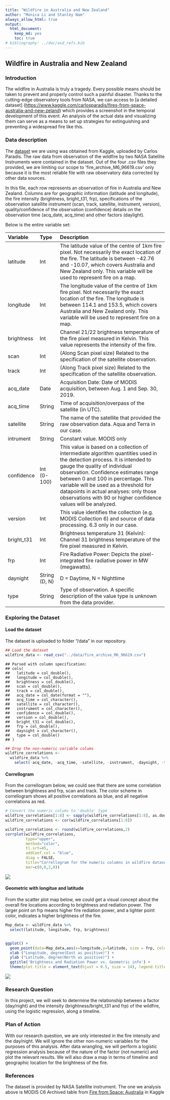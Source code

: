 ```yaml
---
title: "Wildfire in Australia and New Zealand"
author: "Monica Li and Stanley Nam"
always_allow_html: true
output: 
  html_document:
    keep_md: yes
    toc: true
# bibliography: ../doc/asd_refs.bib
---
```




## Wildfire in Australia and New Zealand

### Introduction

The wildfire in Australia is truly a tragedy. Every possible means should be taken to prevent and properly control such a painful disaster. Thanks to the cutting-edge observatory tools from NASA, we can access to [a detailed dataset] (https://www.kaggle.com/carlosparadis/fires-from-space-australia-and-new-zeland) which provides a screenshot in the temporal development of this event. An analysis of the actual data and visualizing them can serve as a means to set up strategies for extinguishing and preventing a widespread fire like this. 

### Data description
  
The [dataset](https://www.kaggle.com/carlosparadis/fires-from-space-australia-and-new-zeland) we are using was obtained from Kaggle, uploaded by Carlos Paradis. The raw data from observation of the wildfire by two NASA Satellite Instruments were contained in the dataset. Out of the four .csv files they provided, we are limiting our scope to 'fire_archive_M6_96619.csv' only because it is the most reliable file with raw observatory data corrected by other data sources.

In this file, each row represents an observation of fire in Australia and New Zealand. Columns are for geographic information (latitude and longitude), the fire intensity (brightness, bright_t31, frp), specifications of the observation satellite instrument (scan, track, satellite, instrument, version), quality/confidence of the observation (confidence) details on the observation time (acq_date, acq_time) and other factors (daylight).

Below is the entire variable set:

<table class="table table-condensed" style="width: auto !important; margin-left: auto; margin-right: auto;">
 <thead>
  <tr>
   <th style="text-align:left;position: sticky; top:0; background-color: #FFFFFF;">  Variable           </th>
   <th style="text-align:left;position: sticky; top:0; background-color: #FFFFFF;">  Type              </th>
   <th style="text-align:left;position: sticky; top:0; background-color: #FFFFFF;">  Description                                                                                                                             </th>
  </tr>
 </thead>
<tbody>
  <tr>
   <td style="text-align:left;"> latitude </td>
   <td style="text-align:left;"> Int </td>
   <td style="text-align:left;"> The latitude value of the centre of 1km fire pixel. Not necessarily the exact location of the fire. The latitude is between -42.76 and -10.07, which covers Australia and New Zealand only. This variable will be used to represent fire on a map. </td>
  </tr>
  <tr>
   <td style="text-align:left;"> longitude </td>
   <td style="text-align:left;"> Int </td>
   <td style="text-align:left;"> The longitude value of the centre of 1km fire pixel. Not necessarily the exact location of the fire. The longitude is between 114.1 and 153.5, which covers Australia and New Zealand only. This variable will be used to represent fire on a map. </td>
  </tr>
  <tr>
   <td style="text-align:left;"> brightness </td>
   <td style="text-align:left;"> Int </td>
   <td style="text-align:left;"> Channel 21/22 brightness temperature of the fire pixel measured in Kelvin. This value represents the intensity of the fire. </td>
  </tr>
  <tr>
   <td style="text-align:left;"> scan </td>
   <td style="text-align:left;"> Int </td>
   <td style="text-align:left;"> (Along Scan pixel size) Related to the specification of the satellite observation. </td>
  </tr>
  <tr>
   <td style="text-align:left;"> track </td>
   <td style="text-align:left;"> Int </td>
   <td style="text-align:left;"> (Along Track pixel size) Related to the specification of the satellite observation. </td>
  </tr>
  <tr>
   <td style="text-align:left;"> acq_date </td>
   <td style="text-align:left;"> Date </td>
   <td style="text-align:left;"> Acquisition Date: Date of MODIS acquisition, between Aug. 1 and Sep. 30, 2019. </td>
  </tr>
  <tr>
   <td style="text-align:left;"> acq_time </td>
   <td style="text-align:left;"> String </td>
   <td style="text-align:left;"> Time of acquisition/overpass of the satellite (in UTC). </td>
  </tr>
  <tr>
   <td style="text-align:left;"> satellite </td>
   <td style="text-align:left;"> String </td>
   <td style="text-align:left;"> The name of the satellite that provided the raw observation data. Aqua and Terra in our case. </td>
  </tr>
  <tr>
   <td style="text-align:left;"> intrument </td>
   <td style="text-align:left;"> String </td>
   <td style="text-align:left;"> Constant value. MODIS only </td>
  </tr>
  <tr>
   <td style="text-align:left;"> confidence </td>
   <td style="text-align:left;"> Int (0-100) </td>
   <td style="text-align:left;"> This value is based on a collection of intermediate algorithm quantities used in the detection process. It is intended to gauge the quality of individual observation. Confidence estimates range between 0 and 100 in percentage. This variable will be used as a threshold for datapoints in actual analyses: only those observations with 90 or higher confidence values will be analyzed. </td>
  </tr>
  <tr>
   <td style="text-align:left;"> version </td>
   <td style="text-align:left;"> Int </td>
   <td style="text-align:left;"> This value identifies the collection (e.g. MODIS Collection 6) and source of data processing. 6.3 only in our case. </td>
  </tr>
  <tr>
   <td style="text-align:left;"> bright_t31 </td>
   <td style="text-align:left;"> Int </td>
   <td style="text-align:left;"> Brightness temperature 31 (Kelvin): Channel 31 brightness temperature of the fire pixel measured in Kelvin. </td>
  </tr>
  <tr>
   <td style="text-align:left;"> frp </td>
   <td style="text-align:left;"> Int </td>
   <td style="text-align:left;"> Fire Radiative Power: Depicts the pixel-integrated fire radiative power in MW (megawatts). </td>
  </tr>
  <tr>
   <td style="text-align:left;"> daynight </td>
   <td style="text-align:left;"> String (D, N) </td>
   <td style="text-align:left;"> D = Daytime, N = Nighttime </td>
  </tr>
  <tr>
   <td style="text-align:left;"> type </td>
   <td style="text-align:left;"> String </td>
   <td style="text-align:left;"> Type of observation. A specific description of the value type is unknown from the data provider. </td>
  </tr>
</tbody>
</table>


### Exploring the Dataset

#### Load the dataset

The dataset is uploaded to folder “/data” in our repository. 

```r
## Load the dataset
wildfire_data <- read_csv("../data/fire_archive_M6_96619.csv")
```

```
## Parsed with column specification:
## cols(
##   latitude = col_double(),
##   longitude = col_double(),
##   brightness = col_double(),
##   scan = col_double(),
##   track = col_double(),
##   acq_date = col_date(format = ""),
##   acq_time = col_character(),
##   satellite = col_character(),
##   instrument = col_character(),
##   confidence = col_double(),
##   version = col_double(),
##   bright_t31 = col_double(),
##   frp = col_double(),
##   daynight = col_character(),
##   type = col_double()
## )
```

```r
## Drop the non-numeric variable colums
wildfire_correlations <-
  wildfire_data %>%
    select(-acq_date, -acq_time, -satellite, -instrument, -daynight, -type, -version)
```

#### Correllogram
From the correllogram below, we could see that there are some correlation between brightness and frp, scan and track. The color scheme in correllogram shows all positive correlations as blue, and all negative correlations as red. 


```r
# Convert the numeric colums to 'double' type
wildfire_correlations[1:8] <- sapply(wildfire_correlations[1:8], as.double)
wildfire_correlations <- cor(wildfire_correlations[1:8])

wildfire_correlations <- round(wildfire_correlations,2)
corrplot(wildfire_correlations, 
         type="upper", 
         method="color", 
         tl.srt=45,
         addCoef.col = "blue",
         diag = FALSE，
         title="Correllogram for the numeric columns in wildfire dataset",
         mar=c(0,0,2,0)) 
```

![](milestone1_files/figure-html/corrplot-1.png)<!-- -->

#### Geometric with longitue and latitude
From the scatter plot map below, we could get a visual concept about the overall fire locations according to brightness and rediation power. The larger point on frp means higher fire rediation power, and a lighter point color, indicates a higher brightness of the fire.


```r
Map_data <- wildfire_data %>%
  select(latitude, longitude, frp, brightness) 


ggplot() + 
  geom_point(data=Map_data,aes(x=longitude,y=latitude, size = frp, color=brightness), alpha = 0.5) +
  xlab ("Longitude, degree(East as positive)") +
  ylab ("Latitude, degree(North as positive)") +
  ggtitle('Brightness and Radiation Power vs. Geometric info') +
  theme(plot.title = element_text(hjust = 0.5, size = 14), legend.title = element_text(size=12))
```

![](milestone1_files/figure-html/unnamed-chunk-3-1.png)<!-- -->
  

### Research Question

In this project, we will seek to determine the relationship between a factor (day/night) and the intensity (brightness/bright_t31 and frp) of the wildfire, using the logistic regression, along a timeline.

### Plan of Action

With our research question, we are only interested in the fire intensity and the day/night. We will ignore the other non-numeric variables for the purposes of this analysis. After data wrangling, we will perform a logistic regression analysis because of the nature of the factor (not numeric) and plot the relevant results. 
We will also draw a map in terms of timeline and geographic location for the brightness of the fire. 

### References

The dataset is provided by NASA Satellite instrument. The one we analysis above is MODIS C6 Archived table from [Fire from Space: Australia](https://www.kaggle.com/carlosparadis/fires-from-space-australia-and-new-zeland) in Kaggle
